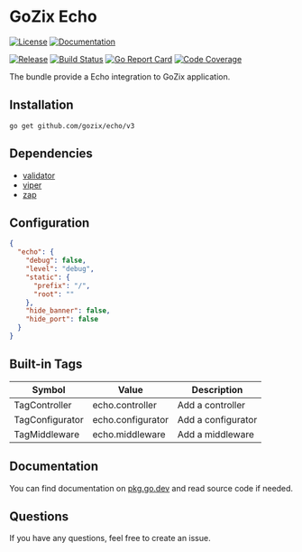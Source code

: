 # GoZix Echo

[documentation-img]: https://img.shields.io/badge/godoc-reference-blue.svg?color=24B898&style=for-the-badge&logo=go&logoColor=ffffff
[documentation-url]: https://pkg.go.dev/github.com/gozix/echo/v3
[license-img]: https://img.shields.io/github/license/gozix/echo.svg?style=for-the-badge
[license-url]: https://github.com/gozix/echo/blob/master/LICENSE
[release-img]: https://img.shields.io/github/tag/gozix/echo.svg?label=release&color=24B898&logo=github&style=for-the-badge
[release-url]: https://github.com/gozix/echo/releases/latest
[build-status-img]: https://img.shields.io/github/actions/workflow/status/gozix/echo/go.yml?logo=github&style=for-the-badge
[build-status-url]: https://github.com/gozix/echo/actions
[go-report-img]: https://img.shields.io/badge/go%20report-A%2B-green?style=for-the-badge
[go-report-url]: https://goreportcard.com/report/github.com/gozix/echo
[code-coverage-img]: https://img.shields.io/codecov/c/github/gozix/echo.svg?style=for-the-badge&logo=codecov
[code-coverage-url]: https://codecov.io/gh/gozix/echo

[![License][license-img]][license-url]
[![Documentation][documentation-img]][documentation-url]

[![Release][release-img]][release-url]
[![Build Status][build-status-img]][build-status-url]
[![Go Report Card][go-report-img]][go-report-url]
[![Code Coverage][code-coverage-img]][code-coverage-url]

The bundle provide a Echo integration to GoZix application.

## Installation

```shell
go get github.com/gozix/echo/v3
```

## Dependencies

* [validator](https://github.com/gozix/validator)
* [viper](https://github.com/gozix/viper)
* [zap](https://github.com/gozix/zap)

## Configuration

```json
{
  "echo": {
    "debug": false,
    "level": "debug",
    "static": {
      "prefix": "/",
      "root": ""
    },
    "hide_banner": false,
    "hide_port": false 
  }
}
```

## Built-in Tags

| Symbol                | Value                         | Description               | 
| --------------------- | ----------------------------- | ------------------------- |
| TagController         | echo.controller               | Add a controller          |
| TagConfigurator       | echo.configurator             | Add a configurator        |
| TagMiddleware         | echo.middleware               | Add a middleware          |

## Documentation

You can find documentation on [pkg.go.dev][documentation-url] and read source code if needed.

## Questions

If you have any questions, feel free to create an issue.
